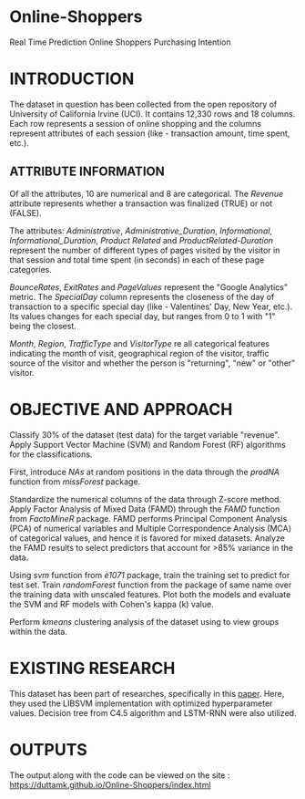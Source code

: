 # Online-Shoppers
Real Time Prediction Online Shoppers Purchasing Intention

# INTRODUCTION

The dataset in question has been collected from the open repository of University of California Irvine (UCI). It contains 12,330 rows and 18 columns. Each row represents a session of online shopping and the columns represent attributes of each session (like - transaction amount, time spent, etc.).




## ATTRIBUTE INFORMATION

Of all the attributes, 10 are numerical and 8 are categorical. The *Revenue* attribute represents whether a transaction was finalized (TRUE) or not (FALSE).

The attributes: *Administrative*, *Administrative_Duration*, *Informational*, *Informational_Duration*, *Product Related* and *ProductRelated-Duration* represent the number of different types of pages visited by the visitor in that session and total time spent (in seconds) in each of these page categories.

*BounceRates*, *ExitRates* and *PageValues* represent the "Google Analytics" metric. The *SpecialDay* column represents the closeness of the day of transaction to a specific special day (like - Valentines' Day, New Year, etc.). Its values changes for each special day, but ranges from 0 to 1 with "1" being the closest.

*Month*, *Region*, *TrafficType* and *VisitorType* re all categorical features indicating the month of visit, geographical region of the visitor, traffic source of the visitor and whether the person is "returning", "new" or "other" visitor.



# OBJECTIVE AND APPROACH

Classify 30% of the dataset (test data) for the target variable "revenue". Apply Support Vector Machine (SVM) and Random Forest (RF) algorithms for the classifications.

First, introduce *NAs* at random positions in the data through the *prodNA* function from *missForest* package. 

Standardize the numerical columns of the data through Z-score method. Apply Factor Analysis of Mixed Data (FAMD) through the *FAMD* function from *FactoMineR* package. FAMD performs Principal Component Analysis (PCA) of numerical variables and Multiple Correspondence Analysis (MCA) of categorical values, and hence it is favored for mixed datasets. Analyze the FAMD results to select predictors that account for >85% variance in the data.

Using *svm* function from *e1071* package, train the training set to predict for test set. Train *randomForest* function from the package of same name over the training data with unscaled features. Plot both the models and evaluate the SVM and RF models with Cohen's kappa (k) value.

Perform *kmeans* clustering analysis of the dataset using to view groups within the data.



# EXISTING RESEARCH


This dataset has been part of researches, specifically in this [paper](https://doi.org/10.1007/s00521-018-3523-0). Here, they used the LIBSVM implementation with optimized hyperparameter values. Decision tree from C4.5 algorithm and LSTM-RNN were also utilized.


# OUTPUTS

The output along with the code can be viewed on the site : https://duttamk.github.io/Online-Shoppers/index.html
